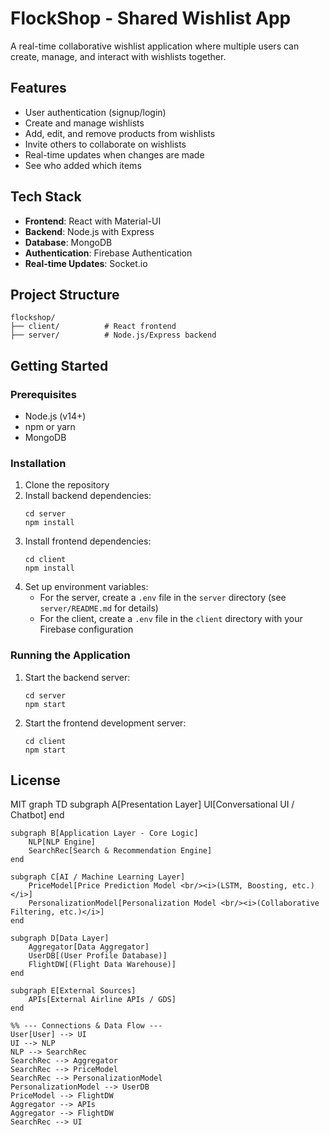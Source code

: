 # FlockShop - Shared Wishlist App

A real-time collaborative wishlist application where multiple users can create, manage, and interact with wishlists together.

## Features

- User authentication (signup/login)
- Create and manage wishlists
- Add, edit, and remove products from wishlists
- Invite others to collaborate on wishlists
- Real-time updates when changes are made
- See who added which items

## Tech Stack

- **Frontend**: React with Material-UI
- **Backend**: Node.js with Express
- **Database**: MongoDB
- **Authentication**: Firebase Authentication
- **Real-time Updates**: Socket.io

## Project Structure

```
flockshop/
├── client/          # React frontend
├── server/          # Node.js/Express backend
```

## Getting Started

### Prerequisites

- Node.js (v14+)
- npm or yarn
- MongoDB

### Installation

1. Clone the repository
2. Install backend dependencies:
   ```
   cd server
   npm install
   ```
3. Install frontend dependencies:
   ```
   cd client
   npm install
   ```
4. Set up environment variables:
   - For the server, create a `.env` file in the `server` directory (see `server/README.md` for details)
   - For the client, create a `.env` file in the `client` directory with your Firebase configuration

### Running the Application

1. Start the backend server:
   ```
   cd server
   npm start
   ```
2. Start the frontend development server:
   ```
   cd client
   npm start
   ```

## License

MIT
graph TD
    subgraph A[Presentation Layer]
        UI[Conversational UI / Chatbot]
    end

    subgraph B[Application Layer - Core Logic]
        NLP[NLP Engine]
        SearchRec[Search & Recommendation Engine]
    end

    subgraph C[AI / Machine Learning Layer]
        PriceModel[Price Prediction Model <br/><i>(LSTM, Boosting, etc.)</i>]
        PersonalizationModel[Personalization Model <br/><i>(Collaborative Filtering, etc.)</i>]
    end

    subgraph D[Data Layer]
        Aggregator[Data Aggregator]
        UserDB[(User Profile Database)]
        FlightDW[(Flight Data Warehouse)]
    end

    subgraph E[External Sources]
        APIs[External Airline APIs / GDS]
    end

    %% --- Connections & Data Flow ---
    User[User] --> UI
    UI --> NLP
    NLP --> SearchRec
    SearchRec --> Aggregator
    SearchRec --> PriceModel
    SearchRec --> PersonalizationModel
    PersonalizationModel --> UserDB
    PriceModel --> FlightDW
    Aggregator --> APIs
    Aggregator --> FlightDW
    SearchRec --> UI
